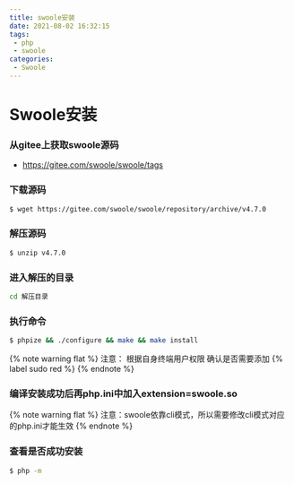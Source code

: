 ```yaml
---
title: swoole安装
date: 2021-08-02 16:32:15
tags:
 - php
 - swoole
categories:
 - Swoole
---
```


# Swoole安装

### 从gitee上获取swoole源码

- https://gitee.com/swoole/swoole/tags

### 下载源码
```bash
$ wget https://gitee.com/swoole/swoole/repository/archive/v4.7.0
```
### 解压源码
```bash
$ unzip v4.7.0
```
### 进入解压的目录
```bash
cd 解压目录 
```
### 执行命令
```bash
$ phpize && ./configure && make && make install
```
{% note warning flat %}
注意： 根据自身终端用户权限 确认是否需要添加  {% label sudo red %}
{% endnote %}
### 编译安装成功后再php.ini中加入extension=swoole.so
{% note warning flat %}
注意：swoole依靠cli模式，所以需要修改cli模式对应的php.ini才能生效 
{% endnote %}
### 查看是否成功安装
```bash
$ php -m
```